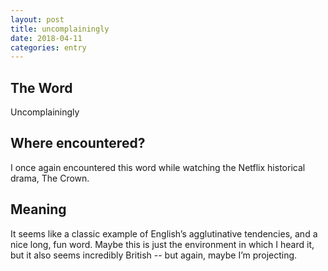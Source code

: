 ```yaml
---
layout: post
title: uncomplainingly
date: 2018-04-11
categories: entry
---
```

## The Word
Uncomplainingly

## Where encountered?
I once again encountered this word while watching the Netflix historical drama, The Crown. 

## Meaning

It seems like a classic example of English’s agglutinative tendencies, and a nice long, fun word. Maybe this is just the environment in which I heard it, but it also seems incredibly British -- but again, maybe I’m projecting.
